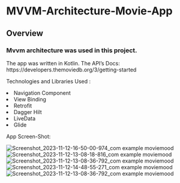 # MVVM-Architecture-Movie-App

<h2>Overview</h2>
<h3>Mvvm architecture was used in this project.</h3>
The app was written in Kotlin.
The API’s Docs: https://developers.themoviedb.org/3/getting-started<br>

Technologies and Libraries Used :

<li>Navigation Component</li>
<li>View Binding</li>
<li>Retrofit</li>
<li>Dagger Hilt</li>
<li>LiveData</li>
<li>Glide</li>

App Screen-Shot:

![Screenshot_2023-11-12-16-50-00-974_com example moviemood](https://github.com/ACanERL/MVVM-Architecture-Movie-App/assets/71428865/b2149cf2-5335-481d-941c-e3176f1687c4)
![Screenshot_2023-11-12-13-08-18-816_com example moviemood](https://github.com/ACanERL/MVVM-Architecture-Movie-App/assets/71428865/6df08da9-8f01-441c-923d-a0b726dae365)
![Screenshot_2023-11-12-13-08-36-792_com example moviemood](https://github.com/ACanERL/MVVM-Architecture-Movie-App/assets/71428865/2b1b0dfd-5e05-42f6-9541-e790bdb7d0dc)
![Screenshot_2023-11-12-14-48-55-271_com example moviemood](https://github.com/ACanERL/MVVM-Architecture-Movie-App/assets/71428865/22f73f59-217c-4a15-9470-7c53227e49ba)
![Screenshot_2023-11-12-13-08-36-792_com example moviemood](https://github.com/ACanERL/MVVM-Architecture-Movie-App/assets/71428865/0b82611a-348c-4aea-b502-1743e1b70e20)
